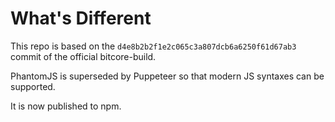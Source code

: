 What's Different
================

This repo is based on the `d4e8b2b2f1e2c065c3a807dcb6a6250f61d67ab3` commit of the official bitcore-build.

PhantomJS is superseded by Puppeteer so that modern JS syntaxes can be supported.

It is now published to npm.
